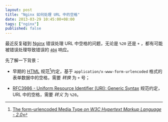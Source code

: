 ```yaml
---
layout: post
title: "Nginx 如何处理 URL 中的空格"
date: 2013-03-29 10:45:00+08:00
tags: ["nginx"]
published: false
---
```


最近反复碰到 [Nginx][] 错误处理 URL 中空格的问题，无论是 `%20` 还是 `+` ，都有可能被错误处理导致错误的 [`404`](http://www.w3.org/Protocols/rfc2616/rfc2616-sec10.html#sec10.4.5) 响应。

先了解一下背景：

* 早期的 [HTML][] 规范[^1]约定，基于 `application/x-www-form-urlencoded` 格式的表单数据中的空格，需要 *转换* 为 `+` 号；

* [RFC3986 - Uniform Resource Identifier (URI): Generic Syntax]() 规范约定，URL 中的空格，需要 *转义* 为 `%20`。

[^1]: [The form-urlencoded Media Type *on W3C Hypertext Markup Language - 2.0*](http://www.w3.org/MarkUp/html-spec/html-spec_8.html#SEC8.2.1)

[Nginx]: http://nginx.org
[HTML]: http://www.w3.org/TR/html51/
